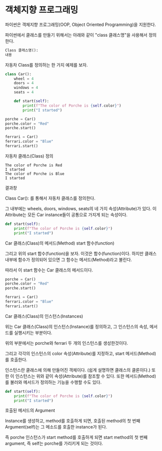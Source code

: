 # 객체지향 프로그래밍

파이썬은 객체지향 프로그래밍(OOP, Object Oriented Programming)을 지원한다.

파이썬에서 클래스를 만들기 위해서는 아래와 같이 "class 클래스명"을 사용해서 정의한다.

```python
Class 클래스명():
내용
```

자동차 Class를 정의하는 한 가지 예제를 보자.

```python
class Car():
    wheel = 4
    doors = 4
    windows = 4
    seats = 4

    def start(self):
        print(f"The color of Porche is {self.color}")
        print("I started")

porche = Car()
porche.color = "Red"
porche.start()

ferrari = Car()
ferrari.color = "Blue"
ferrari.start()
```

자동차 클래스(Class) 정의

```shell
The color of Porche is Red
I started
The color of Porche is Blue
I started
```

결과창

Class Car(): 를 통해서 자동차 클래스를 정의한다.

그 내부에는 wheels, doors, windows, seats의 네 가지 속성(Attribute)가 있다. 이 Attribute는 모든 Car instance들이 공통으로 가지게 되는 속성이다.

```python
def start(self):
    print(f"The color of Porche is {self.color}")
    print("I started")
```

Car 클래스(Class)의 메서드(Method) start 함수(function)

그리고 위의 start 함수(function)을 보자. 이것은 함수(function)이다. 하지만 클래스 내부에 함수가 정의되어 있으면 그 함수는 메서드(Method)라고 불린다.

따라서 이 start 함수는 Car 클래스의 메서드이다.

```python
porche = Car()
porche.color = "Red"
porche.start()

ferrari = Car()
ferrari.color = "Blue"
ferrari.start()
```

Car 클래스(Class)의 인스턴스(Instances)

위는 Car 클래스(Class)의 인스턴스(Instance)를 정의하고, 그 인스턴스의 속성, 메서드를 실행시키는 부분이다.

위의 부분에서는 porche와 ferrari 두 개의 인스턴스를 생성한것이다.

그리고 각각의 인스턴스의 color 속성(Attribute)를 지정하고, start 메서드(Method)를 호출한다.

인스턴스란 클래스에 의해 만들어진 객체이다. (쉽게 설명하면 클래스의 클론이다.) 또한 이 인스턴스는 위와 같이 속성(Attribute)를 참조할 수 있다. 또한 메서드(Method)를 불러와 메서드가 정의하는 기능을 수행할 수도 있다.

```python
def start(self):
    print(f"The color of Porche is {self.color}")
    print("I started")
```

호출된 메서드의 Argument

Instance를 생성하고, method를 호출하게 되면, 호출된 method의 첫 번째 Argument(self)는 그 메소드를 호출한 instance가 된다.

즉 porche 인스턴스가 start method를 호출하게 되면 start method의 첫 번째 argument, 즉 self는 porche를 가리키게 되는 것이다.
